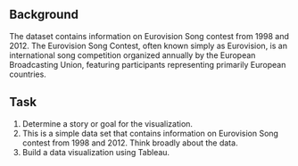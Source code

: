 ## Background
The dataset contains information on Eurovision Song contest from 1998 and 2012. The Eurovision Song Contest, often known simply as Eurovision, is an international song competition organized annually by the European Broadcasting Union, featuring participants representing primarily European countries.

## Task
1. Determine a story or goal for the visualization.
2. This is a simple data set that contains information on Eurovision Song contest from 1998 and 2012. Think broadly about the data.
3. Build a data visualization using Tableau.
